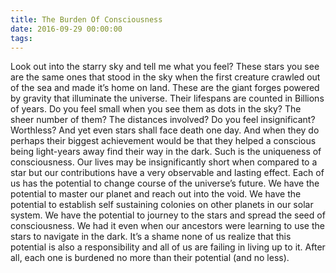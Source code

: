 ```yaml
---
title: The Burden Of Consciousness
date: 2016-09-29 00:00:00
tags:
---
```


Look out into the starry sky and tell me what you feel? These stars you see are the same ones that stood in the sky when the first creature crawled out of the sea and made it’s home on land. These are the giant forges powered by gravity that illuminate the universe. Their lifespans are counted in Billions of years. Do you feel small when you see them as dots in the sky? The sheer number of them? The distances involved? Do you feel insignificant? Worthless? And yet even stars shall face death one day. And when they do perhaps their biggest achievement would be that they helped a conscious being light-years away find their way in the dark. Such is the uniqueness of consciousness. Our lives may be insignificantly short when compared to a star but our contributions have a very observable and lasting effect. Each of us has the potential to change course of the universe’s future. We have the potential to master our planet and reach out into the void. We have the potential to establish self sustaining colonies on other planets in our solar system. We have the potential to journey to the stars and spread the seed of consciousness. We had it even when our ancestors were learning to use the stars to navigate in the dark. It’s a shame none of us realize that this potential is also a responsibility and all of us are failing in living up to it. After all, each one is burdened no more than their potential (and no less).
